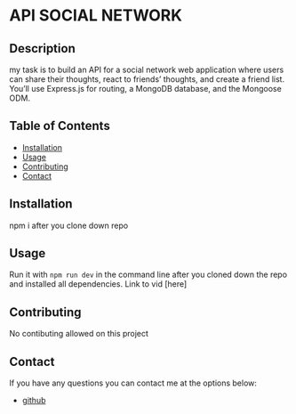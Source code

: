 # API SOCIAL NETWORK

## Description

my task is to build an API for a social network web application where users can share their thoughts, react to friends’ thoughts, and create a friend list. You’ll use Express.js for routing, a MongoDB database, and the Mongoose ODM.

## Table of Contents

- [Installation](#installation)
- [Usage](#usage)
- [Contributing](#contributing)
- [Contact](#contact)

## Installation

npm i after you clone down repo

## Usage

Run it with `npm run dev` in the command line after you cloned down the repo and installed all dependencies. Link to vid [here]



## Contributing

No contibuting allowed on this project


## Contact

If you have any questions you can contact me at the options below:

- [github](https://github.com/sentuhxd)
